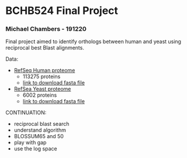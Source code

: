 # BCHB524 Final Project
### Michael Chambers - 191220

Final project aimed to identify orthologs between human and yeast using reciprocal best Blast alignments.

Data:
- [RefSeq Human proteome](https://www.ncbi.nlm.nih.gov/projects/genome/guide/human/index.shtml#download)
    - 113275 proteins
    - [link to download fasta file](ftp://ftp.ncbi.nlm.nih.gov/refseq/H_sapiens/annotation/GRCh38_latest/refseq_identifiers/GRCh38_latest_protein.faa.gz)
- [RefSea Yeast proteome](https://www.ncbi.nlm.nih.gov/genome/?term=Saccharomyces%20cerevisiae[Organism]&cmd=DetailsSearch)
    - 6002 proteins
    - [link to download fasta file](ftp://ftp.ncbi.nlm.nih.gov/genomes/all/GCF/000/146/045/GCF_000146045.2_R64/GCF_000146045.2_R64_protein.faa.gz)

CONTINUATION:
- reciprocal blast search
- understand algorithm
- BLOSSUM65 and 50
- play with gap
- use the log space

